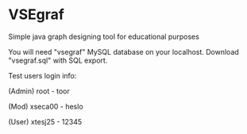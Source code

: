 # VSEgraf
Simple java graph designing tool for educational purposes


You will need "vsegraf" MySQL database on your localhost. Download "vsegraf.sql" with SQL export.



Test users login info:

(Admin) root - toor

(Mod) xseca00 - heslo

(User)  xtesj25 - 12345


